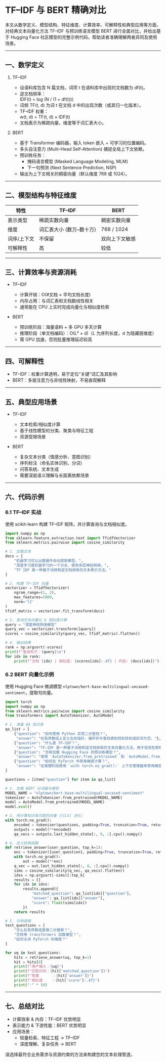 # TF–IDF 与 BERT 精确对比

本文从数学定义、模型结构、特征维度、计算效率、可解释性和典型应用等方面，对经典文本向量化方法 TF–IDF 与预训练语言模型 BERT 进行全面对比，并给出基于 Hugging Face 社区模型的完整示例代码，帮助读者准确理解两者异同及使用场景。

---

## 一、数学定义

1. TF–IDF  
   - 设语料库包含 N 篇文档，词项 t 在语料库中出现的文档数为 df(t)。  
   - 逆文档频率：  
     IDF(t) = log (N / (1 + df(t)))  
   - 词频 TF(t, d) 为词 t 在文档 d 中的出现次数（或其归一化版本）。  
   - TF–IDF 权重：  
     w(t, d) = TF(t, d) × IDF(t)  
   - 文档表示为稀疏向量，维度等于词汇表大小。

2. BERT  
   - 基于 Transformer 编码器，输入 token 嵌入 + 可学习的位置编码。  
   - 多头自注意力 (Multi-Head Self-Attention) 捕捉全局上下文依赖。  
   - 预训练任务：  
     - 掩码语言模型 (Masked Language Modeling, MLM)  
     - 下一句预测 (Next Sentence Prediction, NSP)  
   - 输出为上下文相关的稠密向量（默认维度 768 或 1024）。

---

## 二、模型结构与特征维度

| 特性         | TF–IDF                       | BERT                                  |
|------------|-----------------------------|---------------------------------------|
| 表示类型      | 稀疏实数向量                    | 稠密实数向量                              |
| 维度         | 词汇表大小 (数万–数十万)           | 768 / 1024                            |
| 词序/上下文    | 不保留                          | 双向上下文敏感                            |
| 可解释性      | 高                             | 较低                                  |

---

## 三、计算效率与资源消耗

- TF–IDF  
  - 计算开销：O(#文档 × 平均文档长度)  
  - 内存占用：与词汇表和文档数线性相关  
  - 通常能在 CPU 上实时完成向量化与相似度检索

- BERT  
  - 预训练阶段：海量语料 + 多 GPU 多天计算  
  - 推理阶段（单文档编码）：O(L² × d)（L 为序列长度，d 为隐藏层维度）  
  - 需 GPU 加速，否则批量推理延迟较高

---

## 四、可解释性

- TF–IDF：权重计算透明，易于定位“关键”词汇及其影响  
- BERT：多层注意力与非线性映射，不易直观解释

---

## 五、典型应用场景

- TF–IDF  
  - 文本检索/相似度计算  
  - 基于线性模型的分类、聚类与特征工程  
  - 资源受限场景

- BERT  
  - 复杂文本分类（情感分析、意图识别）  
  - 序列标注（命名实体识别、分词）  
  - 问答系统、文本生成  
  - 需要深层语义理解与长距离依赖场景

---

## 六、代码示例

### 6.1 TF–IDF 实战

使用 scikit-learn 构建 TF–IDF 矩阵，并计算查询与文档相似度。

```python
import numpy as np
from sklearn.feature_extraction.text import TfidfVectorizer
from sklearn.metrics.pairwise import cosine_similarity

# 1. 加载文本
docs = [
    "机器学习可以从数据中自动提取模型。",
    "深度学习是机器学习的一个分支，使用多层神经网络。",
    "TF IDF 是一种基于词频和逆文档频率的文本表示方法。"
]

# 2. 构建 TF–IDF 向量
vectorizer = TfidfVectorizer(
    ngram_range=(1, 2),
    max_features=5000,
    norm='l2'
)
tfidf_matrix = vectorizer.fit_transform(docs)

# 3. 查询文本向量化 & 相似度计算
query = "深度神经网络模型"
query_vec = vectorizer.transform([query])
scores = cosine_similarity(query_vec, tfidf_matrix).flatten()

# 4. 输出结果
rank = np.argsort(-scores)
print(f"查询句子：{query}\n")
for idx in rank:
    print(f"文档 {idx} | 相似度: {scores[idx]:.4f} | 内容: {docs[idx]}")
```

### 6.2 BERT 向量化示例

使用 Hugging Face 微调模型 `nlptown/bert-base-multilingual-uncased-sentiment`，提取句向量。

```python
import torch
import numpy as np
from sklearn.metrics.pairwise import cosine_similarity
from transformers import AutoTokenizer, AutoModel

# 1. 准备 QA 知识库
qa_list = [
    {"question": "如何使用 Python 实现二分查找？",
     "answer": "在有序数组上定义左右指针，循环折半查找直到找到目标或区间为空。"},
    {"question": "什么是 TF–IDF？",
     "answer": "TF–IDF 是一种基于词频和逆文档频率的文本向量化方法，用于信息检索和特征提取。"},
    {"question": "怎样加载 Hugging Face 的预训练模型？",
     "answer": "使用 `AutoTokenizer.from_pretrained` 和 `AutoModel.from_pretrained` 即可加载分词器和模型。"},
    {"question": "如何在 PyTorch 中禁用梯度计算？",
     "answer": "在推理阶段使用 `with torch.no_grad():` 上下文管理器来禁用梯度。"},
]

questions = [item["question"] for item in qa_list]

# 2. 加载 BERT 分词器与模型
MODEL_NAME = "nlptown/bert-base-multilingual-uncased-sentiment"
tokenizer = AutoTokenizer.from_pretrained(MODEL_NAME)
model = AutoModel.from_pretrained(MODEL_NAME)
model.eval()

# 3. 预计算知识库问题的向量（[CLS] 池化）
with torch.no_grad():
    encoded = tokenizer(questions, padding=True, truncation=True, return_tensors="pt")
    outputs = model(**encoded)
    qa_vecs = outputs.last_hidden_state[:, 0, :].cpu().numpy()

# 4. 定义检索函数
def retrieve_answer(user_question, top_k=1):
    enc = tokenizer([user_question], padding=True, truncation=True, return_tensors="pt")
    with torch.no_grad():
        out = model(**enc)
    q_vec = out.last_hidden_state[:, 0, :].cpu().numpy()
    sims = cosine_similarity(q_vec, qa_vecs).flatten()
    idxs = np.argsort(-sims)[:top_k]
    results = []
    for idx in idxs:
        results.append({
            "matched_question": qa_list[idx]["question"],
            "answer": qa_list[idx]["answer"],
            "score": float(sims[idx])
        })
    return results

# 5. 示例调用
test_questions = [
    "怎么在有序数组里做二分搜索？",
    "怎样用 transformers 加载模型？",
    "如何关闭 PyTorch 的梯度？"
]

for uq in test_questions:
    hits = retrieve_answer(uq, top_k=1)
    hit = hits[0]
    print(f"用户输入：{uq}")
    print(f"匹配问句：{hit['matched_question']}")
    print(f"答案      ：{hit['answer']}")
    print(f"相似度    ：{hit['score']:.4f}")
    print("-" * 50)

```

---

## 七、总结对比

- 计算效率 & 内存：TF–IDF 优势明显  
- 表示能力 & 下游性能：BERT 优势明显  
- 应用场景：  
  - 轻量检索、特征工程 → TF–IDF  
  - 深度理解、复杂任务 → BERT  

请选择最符合业务需求与资源约束的方法来构建您的文本处理管道。
